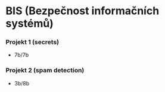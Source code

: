 # BIS (Bezpečnost informačních systémů)

### Projekt 1 (secrets) 
- 7b/7b
### Projekt 2 (spam detection)
- 3b/8b

